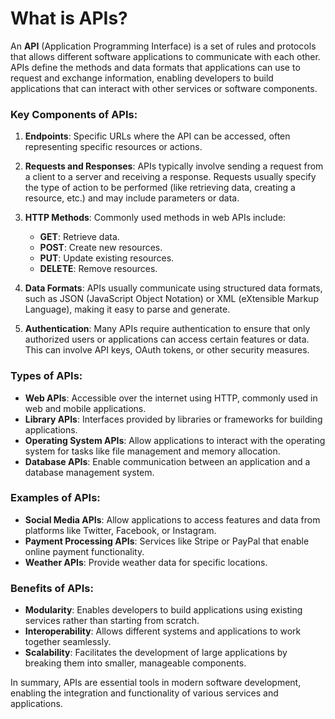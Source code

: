 # What is APIs?

An **API** (Application Programming Interface) is a set of rules and protocols that allows different software applications to communicate with each other. APIs define the methods and data formats that applications can use to request and exchange information, enabling developers to build applications that can interact with other services or software components.

### Key Components of APIs:

1. **Endpoints**: Specific URLs where the API can be accessed, often representing specific resources or actions.
  
2. **Requests and Responses**: APIs typically involve sending a request from a client to a server and receiving a response. Requests usually specify the type of action to be performed (like retrieving data, creating a resource, etc.) and may include parameters or data.

3. **HTTP Methods**: Commonly used methods in web APIs include:
   - **GET**: Retrieve data.
   - **POST**: Create new resources.
   - **PUT**: Update existing resources.
   - **DELETE**: Remove resources.

4. **Data Formats**: APIs usually communicate using structured data formats, such as JSON (JavaScript Object Notation) or XML (eXtensible Markup Language), making it easy to parse and generate.

5. **Authentication**: Many APIs require authentication to ensure that only authorized users or applications can access certain features or data. This can involve API keys, OAuth tokens, or other security measures.

### Types of APIs:

- **Web APIs**: Accessible over the internet using HTTP, commonly used in web and mobile applications.
- **Library APIs**: Interfaces provided by libraries or frameworks for building applications.
- **Operating System APIs**: Allow applications to interact with the operating system for tasks like file management and memory allocation.
- **Database APIs**: Enable communication between an application and a database management system.

### Examples of APIs:

- **Social Media APIs**: Allow applications to access features and data from platforms like Twitter, Facebook, or Instagram.
- **Payment Processing APIs**: Services like Stripe or PayPal that enable online payment functionality.
- **Weather APIs**: Provide weather data for specific locations.

### Benefits of APIs:

- **Modularity**: Enables developers to build applications using existing services rather than starting from scratch.
- **Interoperability**: Allows different systems and applications to work together seamlessly.
- **Scalability**: Facilitates the development of large applications by breaking them into smaller, manageable components.

In summary, APIs are essential tools in modern software development, enabling the integration and functionality of various services and applications.